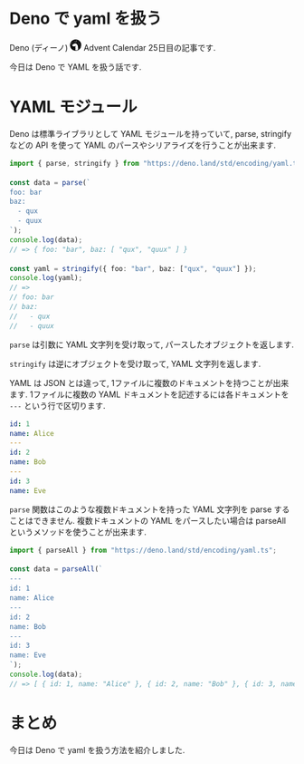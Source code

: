 # Deno で yaml を扱う

Deno (ディーノ) <img src="https://raw.githubusercontent.com/kt3k/drafts/master/assets/deno.png" width="20"> Advent Calendar 25日目の記事です.

今日は Deno で YAML を扱う話です.

# YAML モジュール

Deno は標準ライブラリとして YAML モジュールを持っていて, parse, stringify などの API を使って YAML のパースやシリアライズを行うことが出来ます.

```ts
import { parse, stringify } from "https://deno.land/std/encoding/yaml.ts";

const data = parse(`
foo: bar
baz:
  - qux
  - quux
`);
console.log(data);
// => { foo: "bar", baz: [ "qux", "quux" ] }

const yaml = stringify({ foo: "bar", baz: ["qux", "quux"] });
console.log(yaml);
// =>
// foo: bar
// baz:
//   - qux
//   - quux
```

`parse` は引数に YAML 文字列を受け取って, パースしたオブジェクトを返します.

`stringify` は逆にオブジェクトを受け取って, YAML 文字列を返します.

YAML は JSON とは違って, 1ファイルに複数のドキュメントを持つことが出来ます. 1ファイルに複数の YAML ドキュメントを記述するには各ドキュメントを `---` という行で区切ります.

```yaml
id: 1
name: Alice
---
id: 2
name: Bob
---
id: 3
name: Eve
```

`parse` 関数はこのような複数ドキュメントを持った YAML 文字列を parse することはできません. 複数ドキュメントの YAML をパースしたい場合は parseAll というメソッドを使うことが出来ます.

```ts
import { parseAll } from "https://deno.land/std/encoding/yaml.ts";

const data = parseAll(`
---
id: 1
name: Alice
---
id: 2
name: Bob
---
id: 3
name: Eve
`);
console.log(data);
// => [ { id: 1, name: "Alice" }, { id: 2, name: "Bob" }, { id: 3, name: "Eve" } ]
```

# まとめ

今日は Deno で yaml を扱う方法を紹介しました.
